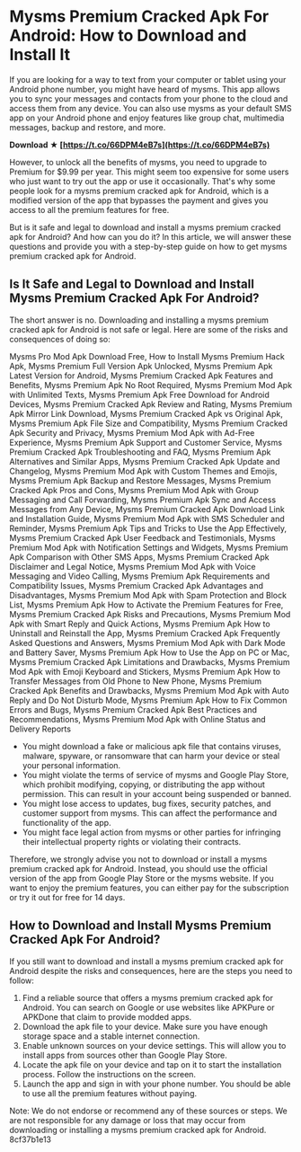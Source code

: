 
 
# Mysms Premium Cracked Apk For Android: How to Download and Install It
 
If you are looking for a way to text from your computer or tablet using your Android phone number, you might have heard of mysms. This app allows you to sync your messages and contacts from your phone to the cloud and access them from any device. You can also use mysms as your default SMS app on your Android phone and enjoy features like group chat, multimedia messages, backup and restore, and more.
 
**Download ★ [https://t.co/66DPM4eB7s](https://t.co/66DPM4eB7s)**


 
However, to unlock all the benefits of mysms, you need to upgrade to Premium for $9.99 per year. This might seem too expensive for some users who just want to try out the app or use it occasionally. That's why some people look for a mysms premium cracked apk for Android, which is a modified version of the app that bypasses the payment and gives you access to all the premium features for free.
 
But is it safe and legal to download and install a mysms premium cracked apk for Android? And how can you do it? In this article, we will answer these questions and provide you with a step-by-step guide on how to get mysms premium cracked apk for Android.
 
## Is It Safe and Legal to Download and Install Mysms Premium Cracked Apk For Android?
 
The short answer is no. Downloading and installing a mysms premium cracked apk for Android is not safe or legal. Here are some of the risks and consequences of doing so:
 
Mysms Pro Mod Apk Download Free,  How to Install Mysms Premium Hack Apk,  Mysms Premium Full Version Apk Unlocked,  Mysms Premium Apk Latest Version for Android,  Mysms Premium Cracked Apk Features and Benefits,  Mysms Premium Apk No Root Required,  Mysms Premium Mod Apk with Unlimited Texts,  Mysms Premium Apk Free Download for Android Devices,  Mysms Premium Cracked Apk Review and Rating,  Mysms Premium Apk Mirror Link Download,  Mysms Premium Cracked Apk vs Original Apk,  Mysms Premium Apk File Size and Compatibility,  Mysms Premium Cracked Apk Security and Privacy,  Mysms Premium Mod Apk with Ad-Free Experience,  Mysms Premium Apk Support and Customer Service,  Mysms Premium Cracked Apk Troubleshooting and FAQ,  Mysms Premium Apk Alternatives and Similar Apps,  Mysms Premium Cracked Apk Update and Changelog,  Mysms Premium Mod Apk with Custom Themes and Emojis,  Mysms Premium Apk Backup and Restore Messages,  Mysms Premium Cracked Apk Pros and Cons,  Mysms Premium Mod Apk with Group Messaging and Call Forwarding,  Mysms Premium Apk Sync and Access Messages from Any Device,  Mysms Premium Cracked Apk Download Link and Installation Guide,  Mysms Premium Mod Apk with SMS Scheduler and Reminder,  Mysms Premium Apk Tips and Tricks to Use the App Effectively,  Mysms Premium Cracked Apk User Feedback and Testimonials,  Mysms Premium Mod Apk with Notification Settings and Widgets,  Mysms Premium Apk Comparison with Other SMS Apps,  Mysms Premium Cracked Apk Disclaimer and Legal Notice,  Mysms Premium Mod Apk with Voice Messaging and Video Calling,  Mysms Premium Apk Requirements and Compatibility Issues,  Mysms Premium Cracked Apk Advantages and Disadvantages,  Mysms Premium Mod Apk with Spam Protection and Block List,  Mysms Premium Apk How to Activate the Premium Features for Free,  Mysms Premium Cracked Apk Risks and Precautions,  Mysms Premium Mod Apk with Smart Reply and Quick Actions,  Mysms Premium Apk How to Uninstall and Reinstall the App,  Mysms Premium Cracked Apk Frequently Asked Questions and Answers,  Mysms Premium Mod Apk with Dark Mode and Battery Saver,  Mysms Premium Apk How to Use the App on PC or Mac,  Mysms Premium Cracked Apk Limitations and Drawbacks,  Mysms Premium Mod Apk with Emoji Keyboard and Stickers,  Mysms Premium Apk How to Transfer Messages from Old Phone to New Phone,  Mysms Premium Cracked Apk Benefits and Drawbacks,  Mysms Premium Mod Apk with Auto Reply and Do Not Disturb Mode,  Mysms Premium Apk How to Fix Common Errors and Bugs,  Mysms Premium Cracked Apk Best Practices and Recommendations,  Mysms Premium Mod Apk with Online Status and Delivery Reports
 
- You might download a fake or malicious apk file that contains viruses, malware, spyware, or ransomware that can harm your device or steal your personal information.
- You might violate the terms of service of mysms and Google Play Store, which prohibit modifying, copying, or distributing the app without permission. This can result in your account being suspended or banned.
- You might lose access to updates, bug fixes, security patches, and customer support from mysms. This can affect the performance and functionality of the app.
- You might face legal action from mysms or other parties for infringing their intellectual property rights or violating their contracts.

Therefore, we strongly advise you not to download or install a mysms premium cracked apk for Android. Instead, you should use the official version of the app from Google Play Store or the mysms website. If you want to enjoy the premium features, you can either pay for the subscription or try it out for free for 14 days.
 
## How to Download and Install Mysms Premium Cracked Apk For Android?
 
If you still want to download and install a mysms premium cracked apk for Android despite the risks and consequences, here are the steps you need to follow:

1. Find a reliable source that offers a mysms premium cracked apk for Android. You can search on Google or use websites like APKPure or APKDone that claim to provide modded apps.
2. Download the apk file to your device. Make sure you have enough storage space and a stable internet connection.
3. Enable unknown sources on your device settings. This will allow you to install apps from sources other than Google Play Store.
4. Locate the apk file on your device and tap on it to start the installation process. Follow the instructions on the screen.
5. Launch the app and sign in with your phone number. You should be able to use all the premium features without paying.

Note: We do not endorse or recommend any of these sources or steps. We are not responsible for any damage or loss that may occur from downloading or installing a mysms premium cracked apk for Android.
 8cf37b1e13
 
